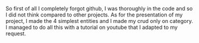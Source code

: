 So first of all I completely forgot github, I was thoroughly in the code and so I did not think compared to other projects. As for the presentation of my project, I made the 4 simplest entities and I made my crud only on category. I managed to do all this with a tutorial on youtube that I adapted to my request.
